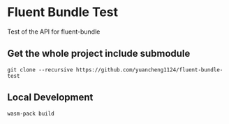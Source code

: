 # Fluent Bundle Test

Test of the API for fluent-bundle

Get the whole project include submodule
-----------------

    git clone --recursive https://github.com/yuancheng1124/fluent-bundle-test

Local Development
-----------------

    wasm-pack build